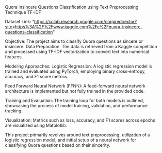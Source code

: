 Quora Insincere Questions Classification using Text Preprocessing Technique TF-IDF

Dataset Link: "https://colab.research.google.com/corgiredirector?site=https%3A%2F%2Fwww.kaggle.com%2Fc%2Fquora-insincere-questions-classification"

Objective: The project aims to classify Quora questions as sincere or insincere.
Data Preparation: The data is retrieved from a Kaggle competition and processed using TF-IDF vectorization to convert text into numerical features.

Modeling Approaches:
Logistic Regression: A logistic regression model is trained and evaluated using PyTorch, employing binary cross-entropy, accuracy, and F1 score metrics.

Feed Forward Neural Network (FFNN): A feed-forward neural network architecture is implemented but not fully trained in the provided code.

Training and Evaluation: The training loop for both models is outlined, showcasing the process of model training, validation, and performance tracking.

Visualization: Metrics such as loss, accuracy, and F1 scores across epochs are visualized using Matplotlib.


This project primarily revolves around text preprocessing, utilization of a logistic regression model, and initial setup of a neural network for classifying Quora questions based on their sincerity.

